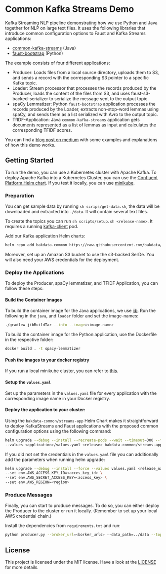 # Common Kafka Streams Demo

Kafka Streaming NLP pipeline demonstrating how we use Python and Java together for NLP on large text files. It uses the following libraries that introduce common configuration options to Faust and Kafka Streams applications:

- [common-kafka-streams](https://github.com/bakdata/common-kafka-streams) (Java)
- [faust-bootstrap](https://github.com/bakdata/faust-bootstrap) (Python)

The example consists of four different applications:

* Producer: Loads files from a local source directory, uploads them to S3, and sends a record with the corresponding S3 pointer to a specific Kafka topic.
* Loader: Stream processor that processes the records produced by the Producer, loads the content of the files from S3, and uses faust-s3-backed-serializer to serialize the message sent to the output topic.
* spaCy Lemmatizer: Python `faust-bootstrap` application processes the records produced by the Loader, extracts non-stop-word lemmas using spaCy, and sends them as a list serialized with Avro to the output topic.
* TfIDF-Application: Java `common-kafka-streams` application gets documents represented as a list of lemmas as input and calculates the corresponding TFIDF scores.

<!--TODO blogpost link-->

You can find a [blog post on medium](https://medium.com/bakdata/continuous-nlp-pipelines-with-python-java-and-apache-kafka-f6903e7e429d) with some examples and explanations of how this demo works.

## Getting Started

To run the demo, you can use a Kubernetes cluster with Apache Kafka. To deploy Apache Kafka into a Kubernetes Cluster, you can use the [Confluent Platform Helm chart](https://github.com/confluentinc/cp-helm-charts).
If you test it locally, you can use [minikube](https://github.com/confluentinc/cp-helm-charts#start-minikube).

### Preparation

You can get sample data by running `sh scrips/get-data.sh`, the data will be downloaded and extracted into `./data`. It will contain several text files.

To create the topics you can run `sh scripts/setup.sh <release-name>`. It requires a running [kafka-client](https://github.com/confluentinc/cp-helm-charts/blob/master/examples/kafka-client.yaml) pod.

Add our Kafka application Helm charts:
```bash
helm repo add bakdata-common https://raw.githubusercontent.com/bakdata/common-kafka-streams/master/charts/
```

Moreover, set up an Amazon S3 bucket to use the s3-backed SerDe. You will also need your AWS credentials for the deployment.

### Deploy the Applications

To deploy the Producer, spaCy lemmatizer, and TFIDF Application, you can follow these steps:

#### Build the Container Images

To build the container image for the Java applications, we use [jib](https://github.com/GoogleContainerTools/jib). 
Run the following in the `java`, and `loader` folder and set the image-names:

```bash
./gradlew jibBuildTar --info --image=<image-name>
```

To build the container image for the Python application, use the Dockerfile in the respective folder: 

```bash
docker build . -t spacy-lemmatizer
```
 
#### Push the images to your docker registry

If you run a local minikube cluster, you can refer to [this](https://minikube.sigs.k8s.io/docs/handbook/registry/).

#### Setup the `values.yaml`

Set up the parameters in the  `values.yaml` file for every application with the corresponding image name in your Docker registry. 

#### Deploy the application to your cluster:

Using the `bakdata-common/streams-app` Helm Chart makes it straightforward to deploy KafkaStreams and Faust applications with the proposed common configuration options using the following command:

```bash
helm upgrade --debug --install --recreate-pods --wait --timeout=300 --force \
--values <application>/values.yaml <release> bakdata-common/streams-app
``` 
If you did not set the credentials in the `values.yaml` file you can additionally add the parameters when running helm upgrade:

```bash
helm upgrade --debug --install --force --values values.yaml <release_name> bakdata-common/streams-app \
--set env.AWS_ACCESS_KEY_ID=<acces_key_id> \
--set env.AWS_SECRET_ACCESS_KEY=<access_key> \
--set env.AWS_REGION=<region>
```

### Produce Messages

Finally, you can start to produce messages. To do so, you can either deploy the Producer to the cluster or run it locally.
(Remember to set up your local AWS credential chain.)

Install the dependencies from `requirements.txt` and run:

```bash
python producer.py --broker_url=<borker_urls> --data_path=../data --topic=input-topic --s3_bucket=<s3-bucket-uri> --s3_bucket_dir=input_data
```

## License

This project is licensed under the MIT license. Have a look at the [LICENSE](https://github.com/bakdata/common-kafka-streams-demo/blob/master/LICENSE) for more details.
